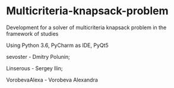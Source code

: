 # Multicriteria-knapsack-problem
Development for a solver of multicriteria knapsack problem in the framework of studies

Using Python 3.6, PyCharm as IDE, PyQt5

sevoster - Dmitry Polunin;

Linserous - Sergey Ilin;

VorobevaAlexa - Vorobeva Alexandra
